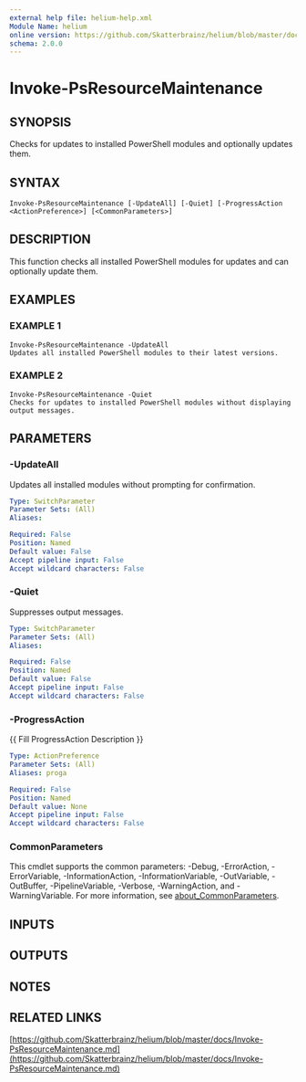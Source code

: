 ```yaml
---
external help file: helium-help.xml
Module Name: helium
online version: https://github.com/Skatterbrainz/helium/blob/master/docs/Invoke-PsResourceMaintenance.md
schema: 2.0.0
---
```


# Invoke-PsResourceMaintenance

## SYNOPSIS
Checks for updates to installed PowerShell modules and optionally updates them.

## SYNTAX

```
Invoke-PsResourceMaintenance [-UpdateAll] [-Quiet] [-ProgressAction <ActionPreference>] [<CommonParameters>]
```

## DESCRIPTION
This function checks all installed PowerShell modules for updates and can optionally update them.

## EXAMPLES

### EXAMPLE 1
```
Invoke-PsResourceMaintenance -UpdateAll
Updates all installed PowerShell modules to their latest versions.
```

### EXAMPLE 2
```
Invoke-PsResourceMaintenance -Quiet
Checks for updates to installed PowerShell modules without displaying output messages.
```

## PARAMETERS

### -UpdateAll
Updates all installed modules without prompting for confirmation.

```yaml
Type: SwitchParameter
Parameter Sets: (All)
Aliases:

Required: False
Position: Named
Default value: False
Accept pipeline input: False
Accept wildcard characters: False
```

### -Quiet
Suppresses output messages.

```yaml
Type: SwitchParameter
Parameter Sets: (All)
Aliases:

Required: False
Position: Named
Default value: False
Accept pipeline input: False
Accept wildcard characters: False
```

### -ProgressAction
{{ Fill ProgressAction Description }}

```yaml
Type: ActionPreference
Parameter Sets: (All)
Aliases: proga

Required: False
Position: Named
Default value: None
Accept pipeline input: False
Accept wildcard characters: False
```

### CommonParameters
This cmdlet supports the common parameters: -Debug, -ErrorAction, -ErrorVariable, -InformationAction, -InformationVariable, -OutVariable, -OutBuffer, -PipelineVariable, -Verbose, -WarningAction, and -WarningVariable. For more information, see [about_CommonParameters](http://go.microsoft.com/fwlink/?LinkID=113216).

## INPUTS

## OUTPUTS

## NOTES

## RELATED LINKS

[https://github.com/Skatterbrainz/helium/blob/master/docs/Invoke-PsResourceMaintenance.md](https://github.com/Skatterbrainz/helium/blob/master/docs/Invoke-PsResourceMaintenance.md)

